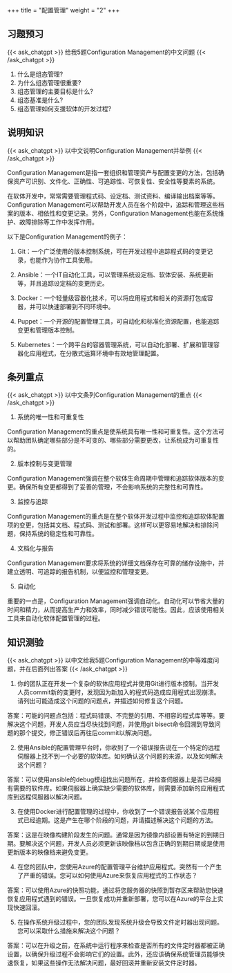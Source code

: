 +++
title = "配置管理"
weight = "2"
+++
## 习题预习
{{< ask_chatgpt >}}
给我5题Configuration Management的中文问题
{{< /ask_chatgpt >}}



1. 什么是组态管理?
2. 为什么组态管理很重要?
3. 组态管理的主要目标是什么?
4. 组态基准是什么?
5. 组态管理如何支援软体的开发过程?   

## 说明知识
{{< ask_chatgpt >}}
以中文说明Configuration Management并举例
{{< /ask_chatgpt >}}



Configuration Management是指一套组织和管理资产与配置变更的方法，包括确保资产可识别、文件化、正确性、可追踪性、可恢复性、安全性等要素的系统。

在软体开发中，常常需要管理程式码、设定档、测试资料、编译输出档案等等。Configuration Management可以帮助开发人员在各个阶段中，追踪和管理这些档案的版本、相依性和变更记录。另外，Configuration Management也能在系统维护、故障排除等工作中发挥作用。

以下是Configuration Management的例子：

1. Git：一个广泛使用的版本控制系统，可在开发过程中追踪程式码的变更记录，也能作为协作工具使用。

2. Ansible：一个IT自动化工具，可以管理系统设定档、软体安装、系统更新等，并且追踪设定档的变更历史。

3. Docker：一个轻量级容器化技术，可以将应用程式和相关的资源打包成容器，并可以快速部署到不同环境中。

4. Puppet：一个开源的配置管理工具，可自动化和标准化资源配置，也能追踪变更和管理版本控制。

5. Kubernetes：一个跨平台的容器管理系统，可以自动化部署、扩展和管理容器化应用程式，在分散式运算环境中有效地管理配置。   

## 条列重点
{{< ask_chatgpt >}}
以中文条列Configuration Management的重点
{{< /ask_chatgpt >}}



1. 系统的唯一性和可重复性

Configuration Management的重点是使系统具有唯一性和可重复性。这个方法可以帮助团队确定哪些部分是不可变的、哪些部分需要更改，让系统成为可重复性的。

2. 版本控制与变更管理

Configuration Management强调在整个软体生命周期中管理和追踪软体版本的变更。确保所有变更都得到了妥善的管理，不会影响系统的完整性和可靠性。

3. 监控与追踪

Configuration Management的重点是在整个软体开发过程中监控和追踪软体配置项的变更，包括其文档、程式码、测试和部署。这样可以更容易地解决和排除问题，保持系统的稳定性和可靠性。

4. 文档化与报告

Configuration Management要求将系统的详细文档保存在可靠的储存设施中，并建立透明、可追踪的报告机制，以便监控和管理变更。

5. 自动化

重要的一点是，Configuration Management强调自动化。自动化可以节省大量的时间和精力，从而提高生产力和效率，同时减少错误可能性。因此，应该使用相关工具来自动化软体配置管理的过程。   

## 知识测验
{{< ask_chatgpt >}}
以中文给我5题Configuration Management的中等难度问题，并在后面列出答案
{{< /ask_chatgpt >}}



1. 你的团队正在开发一个复杂的软体应用程式并使用Git进行版本控制。当开发人员commit新的变更时，发现因为新加入的程式码造成应用程式出现崩溃。请列出可能造成这个问题的问题点，并描述如何修复这个问题。

答案：可能的问题点包括：程式码错误、不完整的引用、不相容的程式库等等。要解决这个问题，开发人员应当尽快找到问题，并使用git bisect命令回溯到导致问题的那个提交，修正错误后再往后commit以解决问题。

2. 使用Ansible的配置管理平台时，你收到了一个错误报告说在一个特定的远程伺服器上找不到一个必要的软体库。如何确认这个问题的来源，以及如何解决这个问题？

答案：可以使用ansible的debug模组找出问题所在，并检查伺服器上是否已经拥有需要的软件库。如果伺服器上确实缺少需要的软体库，则需要添加新的应用程式库到远程伺服器以解决问题。

3. 在使用Docker进行配置管理的过程中，你收到了一个错误报告说某个应用程式已经逾期。这是产生在哪个阶段的问题，并请描述解决这个问题的方法。

答案：这是在映像构建阶段发生的问题。通常是因为镜像内部设置有特定的到期日期。要解决这个问题，开发人员必须更新该映像档以包含正确的到期日期或是使用更新版本的映像档来避免变更。

4. 在您的团队中，您使用Azure的配置管理平台维护应用程式。突然有一个产生了严重的错误。您可以如何使用Azure来恢复应用程式的工作状态？

答案：可以使用Azure的快照功能，通过将您服务器的快照到暂存区来帮助您快速恢复应用程式遇到的错误。一旦恢复成功并重新部署，您可以在Azure的平台上实现快速回滚。

5. 在操作系统升级过程中，您的团队发现系统升级会导致文件定时器出现问题。您可以采取什么措施来解决这个问题？

答案：可以在升级之前，在系统中运行程序来检查是否所有的文件定时器都被正确设置，以确保升级过程不会影响它们的设置。此外，还应该确保系统管理员能够快速恢复，如果这些操作无法解决问题，最好回滚并重新安装文件定时器。   

